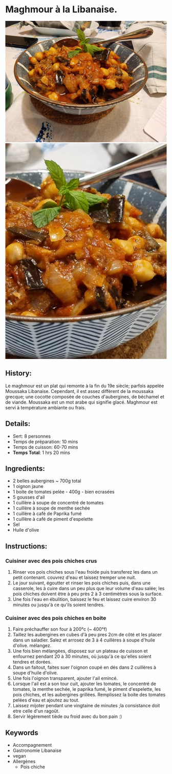 # Maghmour à la Libanaise.

![Maghmour à la Libanaise](https://github.com/anamorph/recettes/blob/main/photos/fr-accompagnement-maghmour_a_la_libanaise-01.jpg?raw=true)  
![Maghmour à la Libanaise](https://github.com/anamorph/recettes/blob/main/photos/fr-accompagnement-maghmour_a_la_libanaise-02.jpg?raw=true)  

## History:
Le maghmour est un plat qui remonte à la fin du 19e siècle; parfois appelée Moussaka Libanaise. Cependant, il est assez différent de la moussaka grecque; une cocotte composée de couches d'aubergines, de béchamel et de viande. Moussaka est un mot arabe qui signifie glacé. Maghmour est servi à température ambiante ou frais.

## Details:
* Sert: 8 personnes
* Temps de préparation: 10 mins
* Temps de cuisson: 60-70 mins
* **Temps Total**: 1 hrs 20 mins

## Ingredients:
* 2 belles aubergines ~ 700g total
* 1 oignon jaune
* 1 boite de tomates pelée - 400g - bien ecrasées
* 5 gousses d'ail
* 1 cuillère à soupe de concentré de tomates
* 1 cuillère à soupe de menthe sechée
* 1 cuillère à café de Paprika fumé
* 1 cuillère à café de piment d'espelette
* Sel
* Huile d'olive

## Instructions:
### Cuisiner avec des pois chiches crus
1. Rinser vos pois chiches sous l'eau froide puis transferez les dans un petit contenant. couvrez d'eau et laissez tremper une nuit.
1. Le jour suivant, égoutter et rinser les pois chiches puis, dans une casserole, les à cuire dans un peu plus que leur volume d'eau salée; les pois chiches doivent être à peu près 2 à 3 centimètres sous la surface.
1. Une fois l'eau en ébulition, baissez le feu et laissez cuire environ 30 minutes ou jusqu'à ce qu'ils soient tendres.

### Cuisiner avec des pois chiches en boite
1. Faire préchauffer son four à 200°c (~ 400°f)
1. Taillez les aubergines en cubes d'à peu pres 2cm de côté et les placer dans un saladier. Salez et arrosez de 3 à 4 cuillères à soupe d'huile d'olive. mélangez.
1. Une fois bien mélangées, disposez sur un plateau de cuisson et enfournez pendant 20 à 30 minutes, où jusqu'à ce qu'elles soient tendres et dorées.
1. Dans un faitout, faites suer l'oignon coupé en dés dans 2 cuillères à soupe d'huile d'olive.
1. Une fois l'oignon transparent, ajouter l'ail emincé.
1. Lorsque l'ail est a son tour cuit, ajouter les tomates, le concentré de tomates, la menthe sechée, le paprika fumé, le piment d'espelette, les pois chiches, et les aubergines grillées. Remplissez la boite des tomates pelées d'eau et ajoutez au tout.
1. Laissez mijoter pendant une vingtaine de minutes ;la consistance doit etre celle d'un ragoût.
1. Servir légèrement tiède ou froid avec du bon pain :)

## Keywords
* Accompagnement
* Gastronomie Libanaise
* vegan
* Allergènes
    * Pois chiche